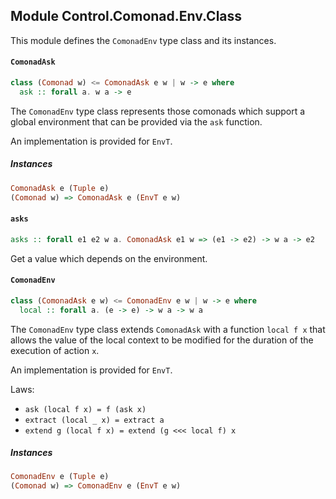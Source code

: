 ## Module Control.Comonad.Env.Class

This module defines the `ComonadEnv` type class and its instances.

#### `ComonadAsk`

``` purescript
class (Comonad w) <= ComonadAsk e w | w -> e where
  ask :: forall a. w a -> e
```

The `ComonadEnv` type class represents those comonads which support a
global environment that can be provided via the `ask` function.

An implementation is provided for `EnvT`.

##### Instances
``` purescript
ComonadAsk e (Tuple e)
(Comonad w) => ComonadAsk e (EnvT e w)
```

#### `asks`

``` purescript
asks :: forall e1 e2 w a. ComonadAsk e1 w => (e1 -> e2) -> w a -> e2
```

Get a value which depends on the environment.

#### `ComonadEnv`

``` purescript
class (ComonadAsk e w) <= ComonadEnv e w | w -> e where
  local :: forall a. (e -> e) -> w a -> w a
```

The `ComonadEnv` type class extends `ComonadAsk` with a function
`local f x` that allows the value of the local context to be modified for
the duration of the execution of action `x`.

An implementation is provided for `EnvT`.

Laws:

- `ask (local f x) = f (ask x)`
- `extract (local _ x) = extract a`
- `extend g (local f x) = extend (g <<< local f) x`

##### Instances
``` purescript
ComonadEnv e (Tuple e)
(Comonad w) => ComonadEnv e (EnvT e w)
```


